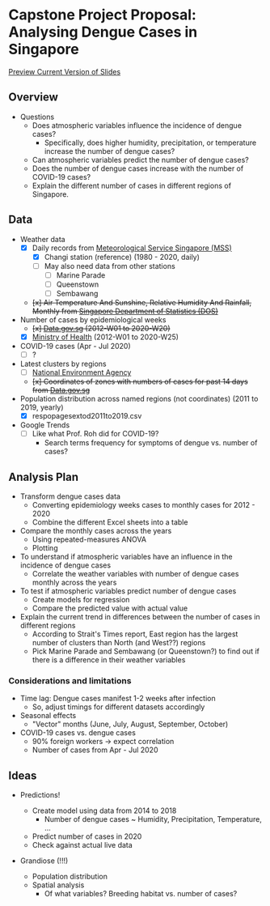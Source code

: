 # Capstone Project Proposal: Analysing Dengue Cases in Singapore

[Preview Current Version of Slides](https://roscoelai.github.io/dasr2020capstone/src/project_proposal.html)

## Overview
- Questions
  - Does atmospheric variables influence the incidence of dengue cases?
    - Specifically, does higher humidity, precipitation, or temperature increase the number of dengue cases?
  - Can atmospheric variables predict the number of dengue cases?
  - Does the number of dengue cases increase with the number of COVID-19 cases?
  - Explain the different number of cases in different regions of Singapore.

## Data
- Weather data
  - [x] Daily records from [Meteorological Service Singapore (MSS)](http://www.weather.gov.sg/climate-historical-daily/)
    - [x] Changi station (reference) (1980 - 2020, daily)
    - [ ] May also need data from other stations
      - [ ] Marine Parade
      - [ ] Queenstown
      - [ ] Sembawang
  - <s>[x] Air Temperature And Sunshine, Relative Humidity And Rainfall, Monthly from [Singapore Department of Statistics (DOS)](https://www.tablebuilder.singstat.gov.sg/publicfacing/api/csv/title/15306.csv)</s>
- Number of cases by epidemiological weeks
  - <s>[x] [Data.gov.sg](https://data.gov.sg/dataset?q=Dengue) (2012-W01 to 2020-W20)</s>
  - [x] [Ministry of Health](https://www.moh.gov.sg/docs/librariesprovider5/diseases-updates/weekly-infectious-disease-bulletin-year-2020ea2c0b1cec1549009844537d52f2377f.xlsx) (2012-W01 to 2020-W25)
- COVID-19 cases (Apr - Jul 2020)
  - [ ] ?
- Latest clusters by regions
  - [ ] [National Environment Agency](https://www.nea.gov.sg/dengue-zika/dengue/dengue-clusters)
  - <s>[x] Coordinates of zones with numbers of cases for past 14 days from [Data.gov.sg](https://data.gov.sg/dataset?q=Dengue)</s>
- Population distribution across named regions (not coordinates) (2011 to 2019, yearly)
  - [x] respopagesextod2011to2019.csv
- Google Trends
  - [ ] Like what Prof. Roh did for COVID-19?
    - Search terms frequency for symptoms of dengue vs. number of cases?

## Analysis Plan
- Transform dengue cases data
  - Converting epidemiology weeks cases to monthly cases for 2012 - 2020
  - Combine the different Excel sheets into a table 
- Compare the monthly cases across the years
  - Using repeated-measures ANOVA
  - Plotting
- To understand if atmospheric variables have an influence in the incidence of dengue cases
  - Correlate the weather variables with number of dengue cases monthly across the years
- To test if atmospheric variables predict number of dengue cases
  - Create models for regression
  - Compare the predicted value with actual value
- Explain the current trend in differences between the number of cases in different regions
  - According to Strait's Times report, East region has the largest number of clusters than North (and West??) regions
  - Pick Marine Parade and Sembawang (or Queenstown?) to find out if there is a difference in their weather variables

### Considerations and limitations
- Time lag: Dengue cases manifest 1-2 weeks after infection
  - So, adjust timings for different datasets accordingly
- Seasonal effects
  - "Vector" months (June, July, August, September, October)
- COVID-19 cases vs. dengue cases
  - 90% foreign workers -> expect correlation
  - Number of cases from Apr - Jul 2020



## Ideas
- Predictions!
  - Create model using data from 2014 to 2018
    - Number of dengue cases ~ Humidity, Precipitation, Temperature, ...
  - Predict number of cases in 2020
  - Check against actual live data

- Grandiose (!!!)
  - Population distribution
  - Spatial analysis
    - Of what variables? Breeding habitat vs. number of cases?
